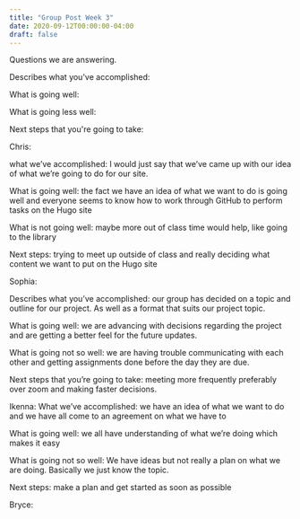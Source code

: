 ```yaml
---
title: "Group Post Week 3"
date: 2020-09-12T00:00:00-04:00
draft: false
---
```

Questions we are answering.





Describes what you've accomplished: 





What is going well: 






What is going less well: 






Next steps that you're going to take: 





Chris:





what we’ve accomplished: I would just say that we’ve came up with our idea of what we’re going to do for our site. 





What is going well: the fact we have an idea of what we want to do is going well and everyone seems to know how to work through GitHub to perform tasks on the Hugo site






What is not going well: maybe more out of class time would help, like going to the library 






Next steps: trying to meet up outside of class and really deciding what content we want to put on the Hugo site





Sophia:





Describes what you’ve accomplished: our group has decided on a topic and outline for our project. As well as a format that suits our project topic.






What is going well: we are advancing with decisions regarding the project and are getting a better feel for the future updates.






What is going not so well: we are having trouble communicating with each other and getting assignments done before the day they are due.






Next steps that you’re going to take: meeting more frequently preferably over zoom and making faster decisions.





Ikenna:
What we’ve accomplished: we have an idea of what we want to do and we have all come to an agreement on what we have to






What is going well: we all have understanding of what we’re doing which makes it easy






What is going not so well: We have ideas but not really a plan on what we are doing. Basically we just know the topic.






Next steps: make a plan and get started as soon as possible





Bryce:
